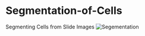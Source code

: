 # Segmentation-of-Cells
Segmenting Cells from Slide Images
![Segementation](https://user-images.githubusercontent.com/44440114/136508262-5a1bc550-9020-4483-b5ab-ed1d16fbf4f3.png)
